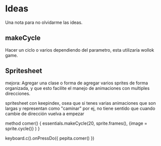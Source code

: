 # Ideas
Una nota para no olvidarme las ideas.

## makeCycle
Hacer un ciclo o varios dependiendo del parametro, esta utilizaría wollok game.


## Spritesheet

mejora:
Agregar una clase o forma de agregar varios sprites de forma organizada,
y que esto facilite el manejo de animaciones con multiples direcciones.

spritesheet con keepindex, osea que si tenes varias animaciones que son largas y representan
como "caminar" por ej, no tiene sentido que cuando cambie de dirección vuelva a empezar

method comer() {
  		essentials.makeCycle(20, sprite.frames(), {image = sprite.cycle()} )
  	}
  	
keyboard.c().onPressDo({ pepita.comer() })